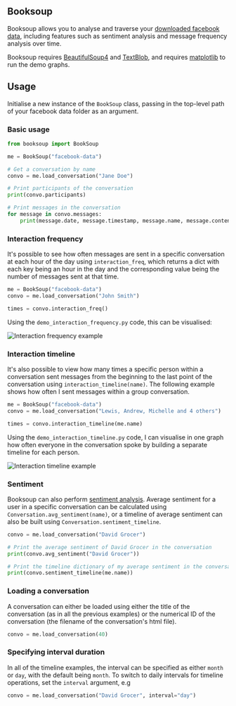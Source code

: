 ## Booksoup

Booksoup allows you to analyse and traverse your [downloaded facebook data](https://www.facebook.com/help/212802592074644?in_context), 
including features such as sentiment analysis and message frequency analysis over time.

Booksoup requires [BeautifulSoup4](https://www.crummy.com/software/BeautifulSoup/bs4/doc/) and [TextBlob](http://textblob.readthedocs.io/en/dev/), and requires [matplotlib](https://matplotlib.org/) to run the demo graphs.

## Usage

Initialise a new instance of the `BookSoup` class, passing in the top-level path of your facebook data folder as an argument.


### Basic usage

```python
from booksoup import BookSoup

me = BookSoup("facebook-data")

# Get a conversation by name
convo = me.load_conversation("Jane Doe")

# Print participants of the conversation
print(convo.participants)

# Print messages in the conversation
for message in convo.messages:
    print(message.date, message.timestamp, message.name, message.content)
```

### Interaction frequency
It's possible to see how often messages are sent in a specific conversation at each hour of the day using `interaction_freq`,
which returns a dict with each key being an hour in the day and the corresponding value being the number of messages sent at that time.
```python
me = BookSoup("facebook-data")
convo = me.load_conversation("John Smith")

times = convo.interaction_freq()
```

Using the `demo_interaction_frequency.py` code, this can be visualised:

![Interaction frequency example](https://i.imgur.com/cALmzb5.png)

### Interaction timeline

It's also possible to view how many times a specific person within a conversation sent messages from the beginning to the last point
of the conversation using `interaction_timeline(name)`. The following example shows how often I sent messages within a group conversation.

```python
me = BookSoup("facebook-data")
convo = me.load_conversation("Lewis, Andrew, Michelle and 4 others")

times = convo.interaction_timeline(me.name)
```

Using the `demo_interaction_timeline.py` code, I can visualise in one graph how often everyone in the conversation spoke by building a separate
timeline for each person.

![Interaction timeline example](https://i.imgur.com/7BP4GNi.png)

### Sentiment

Booksoup can also perform [sentiment analysis](https://en.wikipedia.org/wiki/Sentiment_analysis). Average sentiment for a user in a specific conversation can be calculated using
`Conversation.avg_sentiment(name)`, or a timeline of average sentiment can also be built using `Conversation.sentiment_timeline`.

```python
convo = me.load_conversation("David Grocer")

# Print the average sentiment of David Grocer in the conversation
print(convo.avg_sentiment("David Grocer"))

# Print the timeline dictionary of my average sentiment in the conversation
print(convo.sentiment_timeline(me.name))

```

### Loading a conversation
A conversation can either be loaded using either the title of the conversation (as in all the previous examples) or the numerical
ID of the conversation (the filename of the conversation's html file).

```python
convo = me.load_conversation(40)
```

### Specifying interval duration

In all of the timeline examples, the interval can be specified as either `month` or `day`, with the default being `month`. To switch to daily intervals
for timeline operations, set the `interval` argument, e.g

```python
convo = me.load_conversation("David Grocer", interval="day")
```